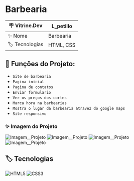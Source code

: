 # Barbearia

| 🪧 Vitrine.Dev |    L_petillo |
| -------------  | --- |
| ✨ Nome        | Barbearia
| 🏷️ Tecnologias | HTML, CSS


## 🔨 Funções do Projeto:

- ``Site de barbearia``
- ``Pagina inicial``
- ``Pagina de contatos``
- ``Enviar formulario``
- ``Ver os preços dos cortes``
- ``Marca hora na barbearias``
- ``Mostra o lugar da barbearia atravez do google maps``
- ``Site responsivo``

### ✨ Imagem do Projeto
![Imagem__Projeto](https://live.staticflickr.com/65535/53090654258_79ae441df3_b.jpg)
![Imagem__Projeto](https://live.staticflickr.com/65535/53090347804_6cd83ce828_b.jpg)
![Imagem__Projeto](https://live.staticflickr.com/65535/53090348579_b9b7f4f33b_b.jpg)
![Imagem__Projeto](https://live.staticflickr.com/65535/53090167961_923e298c30_b.jpg)


## 🏷️ Tecnologias 

![HTML5](https://img.shields.io/badge/HTML5-E34F26?style=for-the-badge&logo=html5&logoColor=white)
![CSS3](https://img.shields.io/badge/CSS3-1572B6?style=for-the-badge&logo=css3&logoColor=white)
